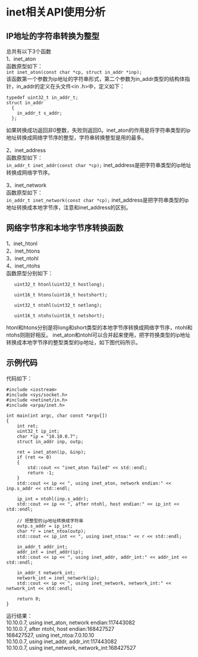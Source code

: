 # inet相关API使用分析
## IP地址的字符串转换为整型
总共有以下3个函数  
1、inet_aton  
函数原型如下：  
	`int inet_aton(const char *cp, struct in_addr *inp);`	  
该函数第一个参数为ip地址的字符串形式，第二个参数为in_addr类型的结构体指针，in_addr的定义在头文件<in
.h>中，定义如下：
	
	typedef uint32_t in_addr_t;  
	struct in_addr  
	  {  
	    in_addr_t s_addr;  
	  };  
如果转换成功返回非0整数，失败则返回0。inet_aton的作用是将字符串类型的ip地址转换成网络字节序的整型，字符串转换整型是用的最多。

2、inet_address  
函数原型如下：  
`in_addr_t inet_addr(const char *cp);`
inet_address是把字符串类型的ip地址转换成网络字节序。

3、inet_network  
函数原型如下：  
`in_addr_t inet_network(const char *cp);`
inet_address是把字符串类型的ip地址转换成本地字节序，注意和inet_address的区别。

## 网络字节序和本地字节序转换函数 
1、inet_htonl  
2、inet_htons  
3、inet_ntohl  
4、inet_ntohs  
函数原型分别如下：  

       uint32_t htonl(uint32_t hostlong);

       uint16_t htons(uint16_t hostshort);

       uint32_t ntohl(uint32_t netlong);

       uint16_t ntohs(uint16_t netshort);
htonl和htons分别是将long和short类型的本地字节序转换成网络字节序，ntohl和ntohs则刚好相反。
inet_aton和ntohl可以合并起来使用，把字符换类型的ip地址转换成本地字节序的整型类型的ip地址，如下图代码所示。

## 示例代码  
代码如下：

	#include <iostream>
	#include <sys/socket.h>
	#include <netinet/in.h>
	#include <arpa/inet.h>
	
	int main(int argc, char const *argv[])
	{
		int ret;
		uint32_t ip_int;
		char *ip = "10.10.0.7";
		struct in_addr inp, outp;
	
		ret = inet_aton(ip, &inp);
		if (ret <= 0)
		{
			std::cout << "inet_aton failed" << std::endl;
			return -1;
		}
		std::cout << ip << ", using inet_aton, network endian:" << inp.s_addr << std::endl;
	
		ip_int = ntohl(inp.s_addr);
		std::cout << ip << ", after ntohl, host endian:" << ip_int << std::endl;
	
		// 把整型的ip地址转换成字符串
		outp.s_addr = ip_int;
		char *r = inet_ntoa(outp);
		std::cout << ip_int << ", using inet_ntoa:" << r << std::endl;
	
		in_addr_t addr_int;
		addr_int = inet_addr(ip);
		std::cout << ip << ", using inet_addr, addr_int:" << addr_int << std::endl;
	
		in_addr_t network_int;
		network_int = inet_network(ip);
		std::cout << ip << ", using inet_network, network_int:" << network_int << std::endl;
	
		return 0;
	}

运行结果：  
10.10.0.7, using inet_aton, network endian:117443082  
10.10.0.7, after ntohl, host endian:168427527  
168427527, using inet_ntoa:7.0.10.10  
10.10.0.7, using inet_addr, addr_int:117443082  
10.10.0.7, using inet_network, network_int:168427527  
